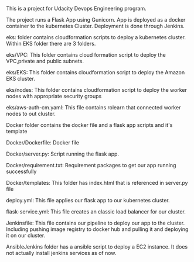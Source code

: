 This is a project for Udacity Devops Engineering program. 

The project runs a Flask App using Gunicorn. App is deployed as a docker container to the kubernetes Cluster. Deployment is done through Jenkins.

eks: folder contains cloudformation scripts to deploy a kubernetes cluster. Within EKS folder there are 3 folders.

eks/VPC: This folder contains cloud formation script to deploy the VPC,private and public subnets.

eks/EKS: This folder contains cloudformation script to deploy the Amazon EKS cluster.

eks/nodes: This folder contains cloudformation script to deploy the worker nodes with appropriate security groups

eks/aws-auth-cm.yaml: This file contains rolearn that connected worker nodes to out cluster.

Docker folder contains the docker file and a flask app scripts and it's template

Docker/Dockerfile: Docker file

Docker/server.py: Script running the flask app.

Docker/requirement.txt: Requirement packages to get our app running successfully

Docker/templates: This folder has index.html that is referenced in server.py file

deploy.yml: This file applies our flask app to our kubernetes cluster.

flask-service.yml: This file creates an classic load balancer for our cluster.

Jenkinsfile: This file contains our pipeline to deploy our app to the cluster. Including pushing image registry to docker hub and pulling it and deploying it on our cluster. 

AnsibleJenkins folder has a ansible script to deploy a EC2 instance. It does not actually install jenkins services as of now.


